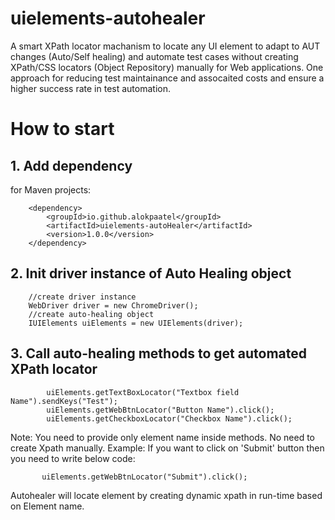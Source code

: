 # uielements-autohealer
A smart XPath locator machanism to locate any UI element to adapt to AUT changes (Auto/Self healing) and automate test cases without creating XPath/CSS locators (Object Repository) manually for Web applications. One approach for reducing test maintainance and assocaited costs and ensure a higher success rate in test automation.

# How to start

## 1. Add dependency

for Maven projects:

        <dependency>
            <groupId>io.github.alokpaatel</groupId>
            <artifactId>uielements-autoHealer</artifactId>
            <version>1.0.0</version>
        </dependency>

## 2. Init driver instance of Auto Healing object

        //create driver instance
        WebDriver driver = new ChromeDriver();
        //create auto-healing object
        IUIElements uiElements = new UIElements(driver);

## 3. Call auto-healing methods to get automated XPath locator

            uiElements.getTextBoxLocator("Textbox field Name").sendKeys("Test");
            uiElements.getWebBtnLocator("Button Name").click();
            uiElements.getCheckboxLocator("Checkbox Name").click();

  Note: You need to provide only element name inside methods. No need to create Xpath manually.
  Example: If you want to click on 'Submit' button then you need to write below code:
  
           uiElements.getWebBtnLocator("Submit").click();
           
  Autohealer will locate element by creating dynamic xpath in run-time based on Element name.
           

  



